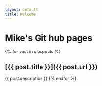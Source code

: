 ```yaml
---
layout: default
title: Welcome
---
```


# Mike's Git hub pages
{% for post in site.posts %}
## [{{ post.title }}]({{ post.url }})
{{ post.description }}
{% endfor %}
